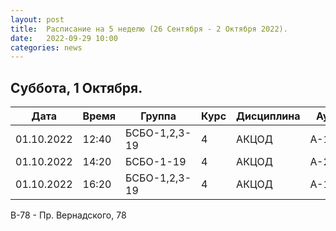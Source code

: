 ```yaml
---
layout: post
title:  Расписание на 5 неделю (26 Сентября - 2 Октября 2022).
date:   2022-09-29 10:00
categories: news
---
```



## Суббота, 1 Октября.

| Дата          | Время   | Группа               | Курс | Дисциплина  | Аудитория  | Материалы |
| ------------- | ------- | -------------------- | ---- | ----------- | ---------- | --------- |
|01.10.2022     |12:40    |БСБО-1,2,3-19         |4     |АКЦОД        | А-177(В-78)|           |
|01.10.2022     |14:20    |БСБО-1-19             |4     |АКЦОД        | А-206(В-78)|           |
|01.10.2022     |16:20    |БСБО-1,2,3-19         |4     |АКЦОД        | А-178(В-78)|           |

В-78 - Пр. Вернадского, 78


